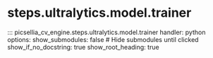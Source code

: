 # steps.ultralytics.model.trainer

::: picsellia_cv_engine.steps.ultralytics.model.trainer
    handler: python
    options:
        show_submodules: false  # Hide submodules until clicked
        show_if_no_docstring: true
        show_root_heading: true
